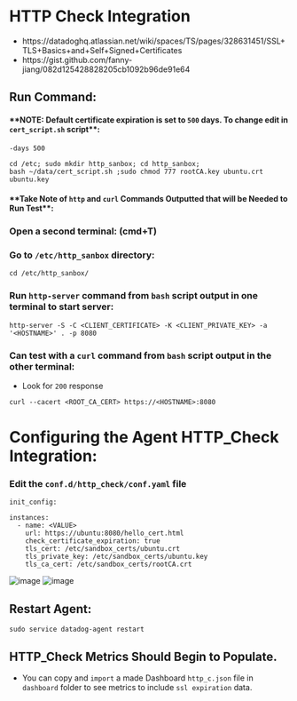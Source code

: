 # HTTP Check Integration
- <link>https://datadoghq.atlassian.net/wiki/spaces/TS/pages/328631451/SSL+TLS+Basics+and+Self+Signed+Certificates</link>
- <link>https://gist.github.com/fanny-jiang/082d125428828205cb1092b96de91e64</link>

## Run Command:

#### \*\*NOTE: Default certificate expiration is set to `500` days. To change edit in `cert_script.sh` script\*\*: 


```
-days 500
```

```
cd /etc; sudo mkdir http_sanbox; cd http_sanbox;
bash ~/data/cert_script.sh ;sudo chmod 777 rootCA.key ubuntu.crt ubuntu.key
```

#### \*\*Take Note of `http` and `curl` Commands Outputted that will be Needed to Run Test\*\*:

### Open a second terminal: (cmd+T)
### Go to `/etc/http_sanbox` directory: 

```
cd /etc/http_sanbox/
```

### Run `http-server` command from `bash` script output in one terminal to start server:

```
http-server -S -C <CLIENT_CERTIFICATE> -K <CLIENT_PRIVATE_KEY> -a '<HOSTNAME>' . -p 8080
```

### Can test with a `curl` command from `bash` script output in the other terminal:
- Look for `200` response
```
curl --cacert <ROOT_CA_CERT> https://<HOSTNAME>:8080
```

# Configuring the Agent HTTP_Check Integration:

### Edit the `conf.d/http_check/conf.yaml` file

```
init_config:

instances:
  - name: <VALUE>
    url: https://ubuntu:8080/hello_cert.html
    check_certificate_expiration: true
    tls_cert: /etc/sandbox_certs/ubuntu.crt
    tls_private_key: /etc/sandbox_certs/ubuntu.key
    tls_ca_cert: /etc/sandbox_certs/rootCA.crt    
```

![image](https://github.com/Dog-Gone-Earl/Agent-Spec-Sandboxes/assets/107069502/d28b0b7e-e3de-4501-87a2-9f5b7b56a586)
![image](https://github.com/Dog-Gone-Earl/Agent-Spec-Sandboxes/assets/107069502/ade9d710-3343-42bc-9ce0-49ebc9bf87fe)

## Restart Agent:

```
sudo service datadog-agent restart
```

## HTTP_Check Metrics Should Begin to Populate. 
- You can copy and `import` a made Dashboard `http_c.json` file in `dashboard` folder to see metrics to include `ssl expiration` data.
